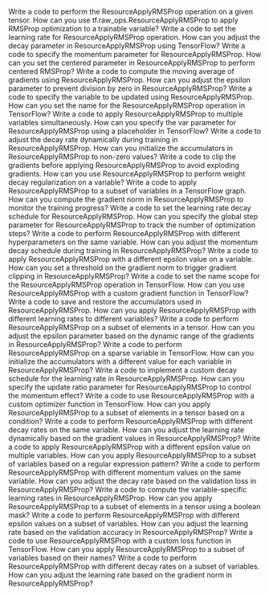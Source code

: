 Write a code to perform the ResourceApplyRMSProp operation on a given tensor.
How can you use tf.raw_ops.ResourceApplyRMSProp to apply RMSProp optimization to a trainable variable?
Write a code to set the learning rate for ResourceApplyRMSProp operation.
How can you adjust the decay parameter in ResourceApplyRMSProp using TensorFlow?
Write a code to specify the momentum parameter for ResourceApplyRMSProp.
How can you set the centered parameter in ResourceApplyRMSProp to perform centered RMSProp?
Write a code to compute the moving average of gradients using ResourceApplyRMSProp.
How can you adjust the epsilon parameter to prevent division by zero in ResourceApplyRMSProp?
Write a code to specify the variable to be updated using ResourceApplyRMSProp.
How can you set the name for the ResourceApplyRMSProp operation in TensorFlow?
Write a code to apply ResourceApplyRMSProp to multiple variables simultaneously.
How can you specify the var parameter for ResourceApplyRMSProp using a placeholder in TensorFlow?
Write a code to adjust the decay rate dynamically during training in ResourceApplyRMSProp.
How can you initialize the accumulators in ResourceApplyRMSProp to non-zero values?
Write a code to clip the gradients before applying ResourceApplyRMSProp to avoid exploding gradients.
How can you use ResourceApplyRMSProp to perform weight decay regularization on a variable?
Write a code to apply ResourceApplyRMSProp to a subset of variables in a TensorFlow graph.
How can you compute the gradient norm in ResourceApplyRMSProp to monitor the training progress?
Write a code to set the learning rate decay schedule for ResourceApplyRMSProp.
How can you specify the global step parameter for ResourceApplyRMSProp to track the number of optimization steps?
Write a code to perform ResourceApplyRMSProp with different hyperparameters on the same variable.
How can you adjust the momentum decay schedule during training in ResourceApplyRMSProp?
Write a code to apply ResourceApplyRMSProp with a different epsilon value on a variable.
How can you set a threshold on the gradient norm to trigger gradient clipping in ResourceApplyRMSProp?
Write a code to set the name scope for the ResourceApplyRMSProp operation in TensorFlow.
How can you use ResourceApplyRMSProp with a custom gradient function in TensorFlow?
Write a code to save and restore the accumulators used in ResourceApplyRMSProp.
How can you apply ResourceApplyRMSProp with different learning rates to different variables?
Write a code to perform ResourceApplyRMSProp on a subset of elements in a tensor.
How can you adjust the epsilon parameter based on the dynamic range of the gradients in ResourceApplyRMSProp?
Write a code to perform ResourceApplyRMSProp on a sparse variable in TensorFlow.
How can you initialize the accumulators with a different value for each variable in ResourceApplyRMSProp?
Write a code to implement a custom decay schedule for the learning rate in ResourceApplyRMSProp.
How can you specify the update ratio parameter for ResourceApplyRMSProp to control the momentum effect?
Write a code to use ResourceApplyRMSProp with a custom optimizer function in TensorFlow.
How can you apply ResourceApplyRMSProp to a subset of elements in a tensor based on a condition?
Write a code to perform ResourceApplyRMSProp with different decay rates on the same variable.
How can you adjust the learning rate dynamically based on the gradient values in ResourceApplyRMSProp?
Write a code to apply ResourceApplyRMSProp with a different epsilon value on multiple variables.
How can you apply ResourceApplyRMSProp to a subset of variables based on a regular expression pattern?
Write a code to perform ResourceApplyRMSProp with different momentum values on the same variable.
How can you adjust the decay rate based on the validation loss in ResourceApplyRMSProp?
Write a code to compute the variable-specific learning rates in ResourceApplyRMSProp.
How can you apply ResourceApplyRMSProp to a subset of elements in a tensor using a boolean mask?
Write a code to perform ResourceApplyRMSProp with different epsilon values on a subset of variables.
How can you adjust the learning rate based on the validation accuracy in ResourceApplyRMSProp?
Write a code to use ResourceApplyRMSProp with a custom loss function in TensorFlow.
How can you apply ResourceApplyRMSProp to a subset of variables based on their names?
Write a code to perform ResourceApplyRMSProp with different decay rates on a subset of variables.
How can you adjust the learning rate based on the gradient norm in ResourceApplyRMSProp?
